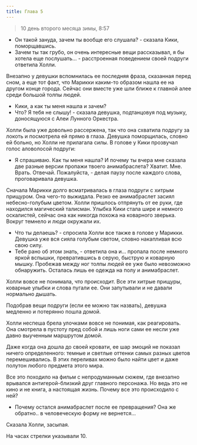 ```yaml
---
title: Глава 5
---
```


> 10 день второго месяца зимы, 8:57

- Он такой зануда, зачем ты вообще его слушала? - сказала Кики, поморщавшись.
- Зачем ты так грубо, он очень интересные вещи рассказывал, я бы хотела еще послушать... - расстроенная поведением своей
  подруги ответила Холли.

Внезапно у девушки вспомнилась ее последняя фраза, сказанная перед сном, а еще тот факт, что Марикки каким-то образом
нашла ее на другом конце города. Сейчас они вместе уже шли ближе к главной алее среди большой толпы людей.

- Кики, а как ты меня нашла и зачем?
- Что? Я тебя не слышу! - сказала девушка, подтанцовуя под музыку, доносящуюся с Алеи Лунного Оркестра.

Холли была уже довольно рассержена, так что она схватила подругу за локоть и посмотрела ей прямо в глаза. Девушка
поморщилась, словно ей больно, но Холли не прилагала силы. В голове у Кики прозвучал голос аловолосой подруги:

- Я спрашиваю. Как ты меня нашла? И почему ты вчера мне сказала две разные версии пропажи твоего анимабраслета? Хватит.
  Мне. Врать. Отвечай. Пожалуйста, - делая паузу после каждого слова, проговаривала девушка.

Сначала Марикки долго всматривалась в глаза подруги с хитрым прищуром. Она чего-то выжидала. Резко ее анимабраслет
засиял небесно-голубым цветом. Холли пришлось отпрянуть от ее руки, где находился магический талисман. Улыбка Кики стала
шире и немного оскалистей, сейчас она как никогда похожа на коварного зверька. Вокруг темнело и люди окружали их.

- Что ты делаешь? - спросила Холли все также в голове у Марикки. Девушка уже вся сияла голубым светом, словно накапливая
  всю свою силу.
- Тебе рано об этом знать, - ответила она и... пропала после немного яркой вспышки, превратившись в серую, быструю и
  коварную мышку. Пробежав между ног толпы людей ее уже было невозможно обнаружить. Осталась лишь ее одежда на полу и
  анимабраслет.

Холли вовсе не понимала, что происходит. Все эти хитрые прищуры, коварные улыбки и слова пугали ее. Они запутывали и не
давали нормально дышать.

Подобрав вещи подруги (если ее можно так назвать), девушка медленно и потерянно пошла домой.

Холли неспеша брела улочками вовсе не понимая, как реагировать. Она смотрела в пустоту пред собой и лишь ноги сами ее
несли уже давно выученным маршрутом домой.

Даже когда она дошла до своей кровати, ее шар эмоций не показал ничего определенного: темные и светлые оттенки самых
разных цветов перемешивались. В этих переливах можно было найти цвет и даже полутон любого предмета этого мира.

Все это походило на фильм с непродуманным сюжем, где внезапно врывался антигерой-близкий друг главного персонажа. Но
ведь это не кино и не книга, а настоящая жизнь. Почему все это происходило с ней?

- Почему остался анимабраслет после ее превращения? Она же обратно.. в человеческую форму не вернется...

Сказала Холли, засыпая.

На часах стрелки указывали 10.
